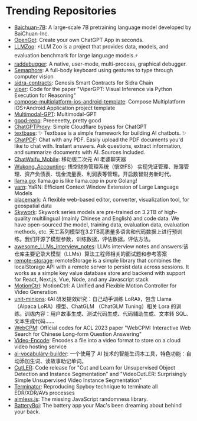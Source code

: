 # Trending Repositories

- [Baichuan-7B](https://github.com/baichuan-inc/Baichuan-7B): A large-scale 7B pretraining language model developed by BaiChuan-Inc.
- [OpenGpt](https://github.com/futantan/OpenGpt): Create your own ChatGPT App in seconds.
- [LLMZoo](https://github.com/FreedomIntelligence/LLMZoo): ⚡LLM Zoo is a project that provides data, models, and evaluation benchmark for large language models.⚡
- [raddebugger](https://github.com/EpicGamesExt/raddebugger): A native, user-mode, multi-process, graphical debugger.
- [Semaphore](https://github.com/everythingishacked/Semaphore): A full-body keyboard using gestures to type through computer vision
- [sidra-contracts](https://github.com/SidraChain/sidra-contracts): Genesis Smart Contracts for Sidra Chain
- [viper](https://github.com/cvlab-columbia/viper): Code for the paper "ViperGPT: Visual Inference via Python Execution for Reasoning"
- [compose-multiplatform-ios-android-template](https://github.com/JetBrains/compose-multiplatform-ios-android-template): Compose Multiplatform iOS+Android Application project template
- [Multimodal-GPT](https://github.com/open-mmlab/Multimodal-GPT): Multimodal-GPT
- [good-repo](https://github.com/adamdottv/good-repo): Preeeeetty, pretty good
- [ChatGPTProxy](https://github.com/acheong08/ChatGPTProxy): Simple Cloudflare bypass for ChatGPT
- [textbase](https://github.com/cofactoryai/textbase): ✨ Textbase is a simple framework for building AI chatbots. ✨
- [ChatPDF](https://github.com/Anil-matcha/ChatPDF): Chat with any PDF. Easily upload the PDF documents you'd like to chat with. Instant answers. Ask questions, extract information, and summarize documents with AI. Sources included.
- [ChatWaifu_Mobile](https://github.com/Voine/ChatWaifu_Mobile): 移动版二次元 AI 老婆聊天器
- [Wukong_Accounting](https://github.com/WuKongOpenSource/Wukong_Accounting): 悟空财务管理系统（悟空FS） 实现凭证管理、账簿管理、资产负债表、现金流量表、利润表等管理。开启数智财务新时代。
- [llama.go](https://github.com/gotzmann/llama.go): llama.go is like llama.cpp in pure Golang!
- [yarn](https://github.com/jquesnelle/yarn): YaRN: Efficient Context Window Extension of Large Language Models
- [placemark](https://github.com/placemark/placemark): A flexible web-based editor, converter, visualization tool, for geospatial data
- [Skywork](https://github.com/SkyworkAI/Skywork): Skywork series models are pre-trained on 3.2TB of high-quality multilingual (mainly Chinese and English) and code data. We have open-sourced the model, training data, evaluation data, evaluation methods, etc.       天工系列模型在3.2TB高质量多语言和代码数据上进行预训练。我们开源了模型参数，训练数据，评估数据，评估方法。
- [awesome_LLMs_interview_notes](https://github.com/jackaduma/awesome_LLMs_interview_notes): LLMs interview notes and answers:该仓库主要记录大模型（LLMs）算法工程师相关的面试题和参考答案
- [remote-storage](https://github.com/FrigadeHQ/remote-storage): remoteStorage is a simple library that combines the localStorage API with a remote server to persist data across sessions. It works as a simple key value database store and backend with support for React, Next.js, Vue, Node, and any Javascript stack
- [MotionCtrl](https://github.com/TencentARC/MotionCtrl): MotionCtrl: A Unified and Flexible Motion Controller for Video Generation
- [unit-minions](https://github.com/unit-mesh/unit-minions): 《AI 研发提效研究：自己动手训练 LoRA》，包含 Llama  （Alpaca LoRA）模型、ChatGLM （ChatGLM Tuning）相关 Lora 的训练。训练内容：用户故事生成、测试代码生成、代码辅助生成、文本转 SQL、文本生成代码……
- [WebCPM](https://github.com/thunlp/WebCPM): Official codes for ACL 2023 paper "WebCPM: Interactive Web Search for Chinese Long-form Question Answering"
- [Video-Encode](https://github.com/Brendan-Kirtlan/Video-Encode): Encodes a file into a video format to store on a cloud video hosting service
- [ai-vocabulary-builder](https://github.com/piglei/ai-vocabulary-builder): 一个使用了 AI 技术的智能生词本工具，特色功能：自动添加生词、读故事助记单词。
- [CutLER](https://github.com/facebookresearch/CutLER): Code release for "Cut and Learn for Unsupervised Object Detection and Instance Segmentation" and "VideoCutLER: Surprisingly Simple Unsupervised Video Instance Segmentation"
- [Terminator](https://github.com/ZeroMemoryEx/Terminator): Reproducing Spyboy technique to terminate all EDR/XDR/AVs processes
- [aimless.js](https://github.com/ChrisCavs/aimless.js): The missing JavaScript randomness library.
- [BatteryBoi](https://github.com/thebarbican19/BatteryBoi): The battery app your Mac's been dreaming about behind your back.
